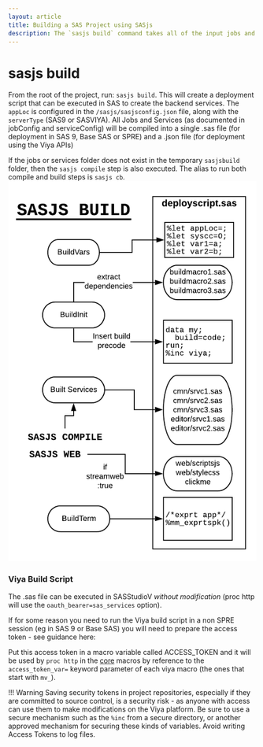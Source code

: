 ```yaml
---
layout: article
title: Building a SAS Project using SASjs
description: The `sasjs build` command takes all of the input jobs and services and creates a build pack ready for deployment into SAS 9 or Viya
---
```


sasjs build
====================

From the root of the project, run: `sasjs build`.  This will create a deployment script that can be executed in SAS to create the backend services.  The `appLoc` is configured in the `/sasjs/sasjsconfig.json` file, along with the `serverType` (SAS9 or SASVIYA).  All Jobs and Services (as documented in jobConfig and serviceConfig) will be compiled into a single .sas file (for deployment in SAS 9, Base SAS or SPRE) and a .json file (for deployment using the Viya APIs)


If the jobs or services folder does not exist in the temporary `sasjsbuild` folder, then the `sasjs compile` step is also executed.  The alias to run both compile and build steps is `sasjs cb`.
![sasjscliflow.png](/img/sasjsbuild.png)

### Viya Build Script

The .sas file can be executed in SASStudioV *without modification* (proc http will use the `oauth_bearer=sas_services` option).

If for some reason you need to run the Viya build script in a non SPRE session (eg in SAS 9 or Base SAS) you will need to prepare the access token - see guidance here:

Put this access token in a macro variable called ACCESS_TOKEN and it will be used by `proc http` in the [core](https://core.sasjs.io) macros by reference to the `access_token_var=` keyword parameter of each viya macro (the ones that start with `mv_`).


!!! Warning
    Saving security tokens in project repositories, especially if they are committed to source control, is a security risk - as anyone with access can use them to make modifications on the Viya platform.  Be sure to use a secure mechanism such as the `%inc` from a secure directory, or another approved mechanism for securing these kinds of variables.  Avoid writing Access Tokens to log files.

